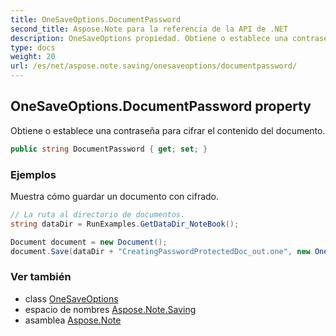 ```yaml
---
title: OneSaveOptions.DocumentPassword
second_title: Aspose.Note para la referencia de la API de .NET
description: OneSaveOptions propiedad. Obtiene o establece una contraseña para cifrar el contenido del documento.
type: docs
weight: 20
url: /es/net/aspose.note.saving/onesaveoptions/documentpassword/
---
```

## OneSaveOptions.DocumentPassword property

Obtiene o establece una contraseña para cifrar el contenido del documento.

```csharp
public string DocumentPassword { get; set; }
```

### Ejemplos

Muestra cómo guardar un documento con cifrado.

```csharp
// La ruta al directorio de documentos.
string dataDir = RunExamples.GetDataDir_NoteBook();

Document document = new Document();
document.Save(dataDir + "CreatingPasswordProtectedDoc_out.one", new OneSaveOptions() { DocumentPassword = "pass" });
```

### Ver también

* class [OneSaveOptions](../)
* espacio de nombres [Aspose.Note.Saving](../../onesaveoptions/)
* asamblea [Aspose.Note](../../../)


